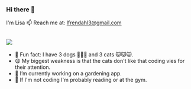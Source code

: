 ### Hi there 👋

I'm Lisa
📫 Reach me at: lfrendahl3@gmail.com  
## <img src='https://www.codewars.com/users/lfrendahl/badges/large'>

- 🌟 Fun fact: I have 3 dogs 🐶🐶🐶 and 3 cats 🐱🐱🐱. 
- 😩 My biggest weakness is that the cats don't like that coding vies for their attention.  
- 🌱 I’m currently working on a gardening app.
- 📘 If I'm not coding I'm probably reading or at the gym.

<!--
**lfrendahl/lfrendahl** is a ✨ _special_ ✨ repository because its `README.md` (this file) appears on your GitHub profile.

Here are some ideas to get you started:

- 🔭 I’m currently working on ...
- 🌱 I’m currently learning ...
- 👯 I’m looking to collaborate on ...
- 🤔 I’m looking for help with ...
- 💬 Ask me about ...
- 📫 How to reach me: ...
- 😄 Pronouns: ...
-->
